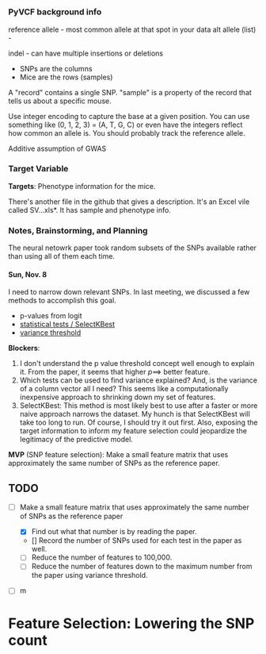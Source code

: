 # 



### PyVCF background info

reference allele - most common allele at that spot in your data
alt allele (list) - 

indel - can have multiple insertions or deletions

- SNPs are the columns
- Mice are the rows (samples)

A "record" contains a single SNP. "sample" is a property of the record that tells us about a specific mouse. 


Use integer encoding to capture the base at a given position. You can use something like (0, 1, 2, 3) = (A, T, G, C) or even have the integers reflect how common an allele is. 
You should probably track the reference allele. 

Additive assumption of GWAS


### Target Variable

**Targets**: Phenotype information for the mice.

There's another file in the github that gives a description. It's an Excel vile called SV...xls*. It has sample and phenotype info. 



### Notes, Brainstorming, and Planning

The neural netowrk paper took random subsets of the SNPs available rather than using all of them each time. 

#### Sun, Nov. 8

I need to narrow down relevant SNPs. In last meeting, we discussed a few methods to accomplish this goal. 
- p-values from logit
- [statistical tests / SelectKBest](https://scikit-learn.org/stable/modules/generated/sklearn.feature_selection.SelectKBest.html)
- [variance threshold](https://scikit-learn.org/stable/modules/feature_selection.html#:~:text=1.-,Removing%20features%20with%20low%20variance,same%20value%20in%20all%20samples.)

**Blockers**: 
1. I don't understand the p value threshold concept well enough to explain it. From the paper, it seems that higher $p \implies$ better feature.
2. Which tests can be used to find variance explained? And, is the variance of a column vector all I need? This seems like a computationally inexpensive approach to shrinking down my set of features.
3. SelectKBest: This method is most likely best to use after a faster or more naive approach narrows the dataset. My hunch is that SelectKBest will take too long to run. Of course, I should try it out first. Also, exposing the target information to inform my feature selection could jeopardize the legitimacy of the predictive model. 

**MVP** (SNP feature selection): Make a small feature matrix that uses approximately the same  number of SNPs as the reference paper.

## TODO
- [ ] Make a small feature matrix that uses approximately the same  number of SNPs as the reference paper
  - [x] Find out what that number is by reading the paper.
  - [] Record the number of SNPs used for each test in the paper as well.
  - [ ] Reduce the number of features to 100,000.
  - [ ] Reduce the number of features down to the maximum number from the paper using variance threshold. 
- [ ] m




# Feature Selection: Lowering the SNP count


